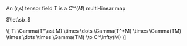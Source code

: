 An (r,s) tensor field T is a $C^\infty(M)$ multi-linear map

$\let\sb_$

\\[
T: \Gamma(T^\ast M) \times \dots \Gamma(T^*M) \times \Gamma(TM) \times \dots \times \Gamma(TM) \to C^\infty(M)
\\]